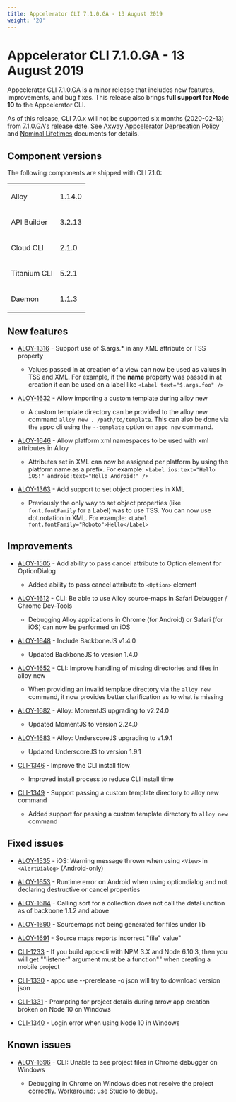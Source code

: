 ```yaml
---
title: Appcelerator CLI 7.1.0.GA - 13 August 2019
weight: '20'
---
```


# Appcelerator CLI 7.1.0.GA - 13 August 2019

Appcelerator CLI 7.1.0.GA is a minor release that includes new features, improvements, and bug fixes. This release also brings **full support for Node 10** to the Appcelerator CLI.

As of this release, CLI 7.0.x will not be supported six months (2020-02-13) from 7.1.0.GA's release date. See [Axway Appcelerator Deprecation Policy](/guide/AMPLIFY_Appcelerator_Services_Overview/Axway_Appcelerator_Deprecation_Policy/) and [Nominal Lifetimes](#undefined) documents for details.

## Component versions

The following components are shipped with CLI 7.1.0:

<table class="confluenceTable"><thead class=" "></thead><tfoot class=" "></tfoot><tbody class=" "><tr><td class="confluenceTd" rowspan="1" colspan="1"><p>Alloy</p></td><td class="confluenceTd" rowspan="1" colspan="1"><p>1.14.0</p></td></tr><tr><td class="confluenceTd" rowspan="1" colspan="1"><p>API Builder</p></td><td class="confluenceTd" rowspan="1" colspan="1"><p>3.2.13</p></td></tr><tr><td class="confluenceTd" rowspan="1" colspan="1"><p>Cloud CLI</p></td><td class="confluenceTd" rowspan="1" colspan="1"><p>2.1.0</p></td></tr><tr><td class="confluenceTd" rowspan="1" colspan="1"><p>Titanium CLI</p></td><td class="confluenceTd" rowspan="1" colspan="1"><p>5.2.1</p></td></tr><tr><td class="confluenceTd" rowspan="1" colspan="1"><p>Daemon</p></td><td class="confluenceTd" rowspan="1" colspan="1"><p>1.1.3</p></td></tr></tbody></table>

## New features

* [ALOY-1316](https://jira.appcelerator.org/browse/ALOY-1316) - Support use of $.args.\* in any XML attribute or TSS property

    * Values passed in at creation of a view can now be used as values in TSS and XML. For example, if the **name** property was passed in at creation it can be used on a label like `<Label text="$.args.foo" />`

* [ALOY-1632](https://jira.appcelerator.org/browse/ALOY-1632) - Allow importing a custom template during alloy new

    * A custom template directory can be provided to the alloy new command `alloy new . /path/to/template`. This can also be done via the appc cli using the `--template` option on `appc new` command.

* [ALOY-1646](https://jira.appcelerator.org/browse/ALOY-1646) - Allow platform xml namespaces to be used with xml attributes in Alloy

    * Attributes set in XML can now be assigned per platform by using the platform name as a prefix. For example: `<Label ios:text="Hello iOS!" android:text="Hello Android!" />`

* [ALOY-1363](https://jira.appcelerator.org/browse/ALOY-1363) - Add support to set object properties in XML

    * Previously the only way to set object properties (like `font.fontFamily` for a Label) was to use TSS. You can now use dot.notation in XML. For example: `<Label font.fontFamily="Roboto">Hello</Label>`

## Improvements

* [ALOY-1505](https://jira.appcelerator.org/browse/ALOY-1505) - Add ability to pass cancel attribute to Option element for OptionDialog

    * Added ability to pass cancel attribute to `<Option>` element

* [ALOY-1612](https://jira.appcelerator.org/browse/ALOY-1612) - CLI: Be able to use Alloy source-maps in Safari Debugger / Chrome Dev-Tools

    * Debugging Alloy applications in Chrome (for Android) or Safari (for iOS) can now be performed on iOS

* [ALOY-1648](https://jira.appcelerator.org/browse/ALOY-1648) - Include BackboneJS v1.4.0

    * Updated BackboneJS to version 1.4.0

* [ALOY-1652](https://jira.appcelerator.org/browse/ALOY-1652) - CLI: Improve handling of missing directories and files in alloy new

    * When providing an invalid template directory via the `alloy new` command, it now provides better clarification as to what is missing

* [ALOY-1682](https://jira.appcelerator.org/browse/ALOY-1682) - Alloy: MomentJS upgrading to v2.24.0

    * Updated MomentJS to version 2.24.0

* [ALOY-1683](https://jira.appcelerator.org/browse/ALOY-1683) - Alloy: UnderscoreJS upgrading to v1.9.1

    * Updated UnderscoreJS to version 1.9.1

* [CLI-1346](https://jira.appcelerator.org/browse/CLI-1346) - Improve the CLI install flow

    * Improved install process to reduce CLI install time

* [CLI-1349](https://jira.appcelerator.org/browse/CLI-1349) - Support passing a custom template directory to alloy new command

    * Added support for passing a custom template directory to `alloy new` command

## Fixed issues

* [ALOY-1535](https://jira.appcelerator.org/browse/ALOY-1535) - iOS: Warning message thrown when using `<View>` in `<AlertDialog>` (Android-only)

* [ALOY-1653](https://jira.appcelerator.org/browse/ALOY-1653) - Runtime error on Android when using optiondialog and not declaring destructive or cancel properties

* [ALOY-1684](https://jira.appcelerator.org/browse/ALOY-1684) - Calling sort for a collection does not call the dataFunction as of backbone 1.1.2 and above

* [ALOY-1690](https://jira.appcelerator.org/browse/ALOY-1690) - Sourcemaps not being generated for files under lib

* [ALOY-1691](https://jira.appcelerator.org/browse/ALOY-1691) - Source maps reports incorrect "file" value"

* [CLI-1233](https://jira.appcelerator.org/browse/CLI-1233) - If you build appc-cli with NPM 3.X and Node 6.10.3, then you will get ""listener" argument must be a function"" when creating a mobile project

* [CLI-1330](https://jira.appcelerator.org/browse/CLI-1330) - appc use --prerelease -o json will try to download version json

* [CLI-1331](https://jira.appcelerator.org/browse/CLI-1331) - Prompting for project details during arrow app creation broken on Node 10 on Windows

* [CLI-1340](https://jira.appcelerator.org/browse/CLI-1340) - Login error when using Node 10 in Windows

## Known issues

* [ALOY-1696](https://jira.appcelerator.org/browse/ALOY-1696) - CLI: Unable to see project files in Chrome debugger on Windows

    * Debugging in Chrome on Windows does not resolve the project correctly. Workaround: use Studio to debug.
